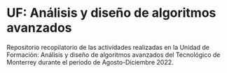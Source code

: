 # UF: Análisis y diseño de algoritmos avanzados
Repositorio recopilatorio de las actividades realizadas en la Unidad de Formación: Análisis y diseño de algoritmos avanzados del Tecnológico de Monterrey durante el periodo de Agosto-Diciembre 2022.
